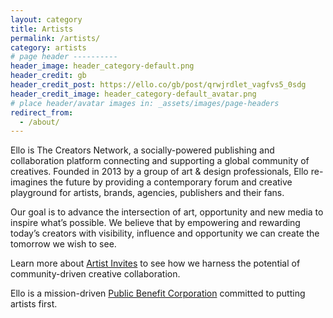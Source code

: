 ```yaml
---
layout: category
title: Artists
permalink: /artists/
category: artists
# page header ----------
header_image: header_category-default.png
header_credit: gb
header_credit_post: https://ello.co/gb/post/qrwjrdlet_vagfvs5_0sdg
header_credit_image: header_category-default_avatar.png
# place header/avatar images in: _assets/images/page-headers
redirect_from:
  - /about/
---
```

Ello is The Creators Network, a socially-powered publishing and collaboration platform connecting and supporting a global community of creatives. Founded in 2013 by a group of art & design professionals, Ello re-imagines the future by providing a contemporary forum and creative playground for artists, brands, agencies, publishers and their fans.

Our goal is to advance the intersection of art, opportunity and new media to inspire what’s possible. We believe that by empowering and rewarding today’s creators with visibility, influence and opportunity we can create the tomorrow we wish to see.

Learn more about [Artist Invites](https://ello.co/artist-invites) to see how we harness the potential of community-driven creative collaboration.

Ello is a mission-driven [Public Benefit Corporation](http://benefitcorp.net/) committed to putting artists first.
